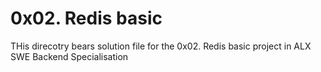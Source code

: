 # 0x02. Redis basic

THis direcotry bears solution file for the 0x02. Redis basic project in ALX SWE Backend Specialisation
